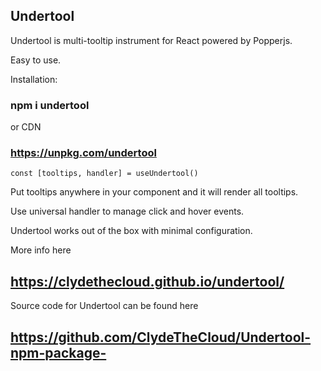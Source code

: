 ## Undertool

Undertool is multi-tooltip instrument for React powered by Popperjs.

Easy to use.

Installation:

### npm i undertool

or CDN

### https://unpkg.com/undertool

`const [tooltips, handler] = useUndertool()`

Put tooltips anywhere in your component and it will render all tooltips.

Use universal handler to manage click and hover events.

Undertool works out of the box with minimal configuration.

More info here

## https://clydethecloud.github.io/undertool/

Source code for Undertool can be found here

## https://github.com/ClydeTheCloud/Undertool-npm-package-
